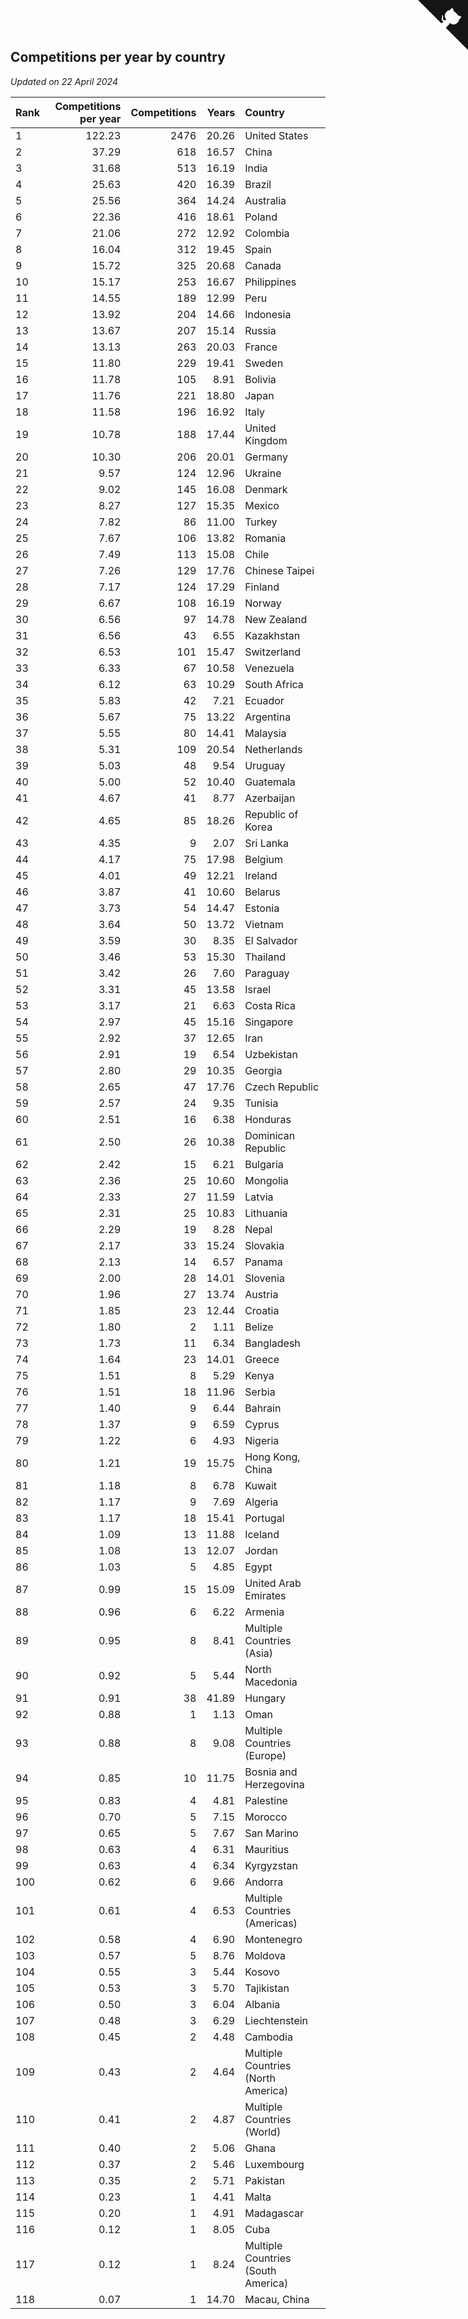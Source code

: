 ## Competitions per year by country

*Updated on 22 April 2024*

| Rank | Competitions per year | Competitions | Years | Country |
| :--- | ---: | ---: | ---: | :--- |
| 1 | 122.23 | 2476 | 20.26 | United States |
| 2 | 37.29 | 618 | 16.57 | China |
| 3 | 31.68 | 513 | 16.19 | India |
| 4 | 25.63 | 420 | 16.39 | Brazil |
| 5 | 25.56 | 364 | 14.24 | Australia |
| 6 | 22.36 | 416 | 18.61 | Poland |
| 7 | 21.06 | 272 | 12.92 | Colombia |
| 8 | 16.04 | 312 | 19.45 | Spain |
| 9 | 15.72 | 325 | 20.68 | Canada |
| 10 | 15.17 | 253 | 16.67 | Philippines |
| 11 | 14.55 | 189 | 12.99 | Peru |
| 12 | 13.92 | 204 | 14.66 | Indonesia |
| 13 | 13.67 | 207 | 15.14 | Russia |
| 14 | 13.13 | 263 | 20.03 | France |
| 15 | 11.80 | 229 | 19.41 | Sweden |
| 16 | 11.78 | 105 | 8.91 | Bolivia |
| 17 | 11.76 | 221 | 18.80 | Japan |
| 18 | 11.58 | 196 | 16.92 | Italy |
| 19 | 10.78 | 188 | 17.44 | United Kingdom |
| 20 | 10.30 | 206 | 20.01 | Germany |
| 21 | 9.57 | 124 | 12.96 | Ukraine |
| 22 | 9.02 | 145 | 16.08 | Denmark |
| 23 | 8.27 | 127 | 15.35 | Mexico |
| 24 | 7.82 | 86 | 11.00 | Turkey |
| 25 | 7.67 | 106 | 13.82 | Romania |
| 26 | 7.49 | 113 | 15.08 | Chile |
| 27 | 7.26 | 129 | 17.76 | Chinese Taipei |
| 28 | 7.17 | 124 | 17.29 | Finland |
| 29 | 6.67 | 108 | 16.19 | Norway |
| 30 | 6.56 | 97 | 14.78 | New Zealand |
| 31 | 6.56 | 43 | 6.55 | Kazakhstan |
| 32 | 6.53 | 101 | 15.47 | Switzerland |
| 33 | 6.33 | 67 | 10.58 | Venezuela |
| 34 | 6.12 | 63 | 10.29 | South Africa |
| 35 | 5.83 | 42 | 7.21 | Ecuador |
| 36 | 5.67 | 75 | 13.22 | Argentina |
| 37 | 5.55 | 80 | 14.41 | Malaysia |
| 38 | 5.31 | 109 | 20.54 | Netherlands |
| 39 | 5.03 | 48 | 9.54 | Uruguay |
| 40 | 5.00 | 52 | 10.40 | Guatemala |
| 41 | 4.67 | 41 | 8.77 | Azerbaijan |
| 42 | 4.65 | 85 | 18.26 | Republic of Korea |
| 43 | 4.35 | 9 | 2.07 | Sri Lanka |
| 44 | 4.17 | 75 | 17.98 | Belgium |
| 45 | 4.01 | 49 | 12.21 | Ireland |
| 46 | 3.87 | 41 | 10.60 | Belarus |
| 47 | 3.73 | 54 | 14.47 | Estonia |
| 48 | 3.64 | 50 | 13.72 | Vietnam |
| 49 | 3.59 | 30 | 8.35 | El Salvador |
| 50 | 3.46 | 53 | 15.30 | Thailand |
| 51 | 3.42 | 26 | 7.60 | Paraguay |
| 52 | 3.31 | 45 | 13.58 | Israel |
| 53 | 3.17 | 21 | 6.63 | Costa Rica |
| 54 | 2.97 | 45 | 15.16 | Singapore |
| 55 | 2.92 | 37 | 12.65 | Iran |
| 56 | 2.91 | 19 | 6.54 | Uzbekistan |
| 57 | 2.80 | 29 | 10.35 | Georgia |
| 58 | 2.65 | 47 | 17.76 | Czech Republic |
| 59 | 2.57 | 24 | 9.35 | Tunisia |
| 60 | 2.51 | 16 | 6.38 | Honduras |
| 61 | 2.50 | 26 | 10.38 | Dominican Republic |
| 62 | 2.42 | 15 | 6.21 | Bulgaria |
| 63 | 2.36 | 25 | 10.60 | Mongolia |
| 64 | 2.33 | 27 | 11.59 | Latvia |
| 65 | 2.31 | 25 | 10.83 | Lithuania |
| 66 | 2.29 | 19 | 8.28 | Nepal |
| 67 | 2.17 | 33 | 15.24 | Slovakia |
| 68 | 2.13 | 14 | 6.57 | Panama |
| 69 | 2.00 | 28 | 14.01 | Slovenia |
| 70 | 1.96 | 27 | 13.74 | Austria |
| 71 | 1.85 | 23 | 12.44 | Croatia |
| 72 | 1.80 | 2 | 1.11 | Belize |
| 73 | 1.73 | 11 | 6.34 | Bangladesh |
| 74 | 1.64 | 23 | 14.01 | Greece |
| 75 | 1.51 | 8 | 5.29 | Kenya |
| 76 | 1.51 | 18 | 11.96 | Serbia |
| 77 | 1.40 | 9 | 6.44 | Bahrain |
| 78 | 1.37 | 9 | 6.59 | Cyprus |
| 79 | 1.22 | 6 | 4.93 | Nigeria |
| 80 | 1.21 | 19 | 15.75 | Hong Kong, China |
| 81 | 1.18 | 8 | 6.78 | Kuwait |
| 82 | 1.17 | 9 | 7.69 | Algeria |
| 83 | 1.17 | 18 | 15.41 | Portugal |
| 84 | 1.09 | 13 | 11.88 | Iceland |
| 85 | 1.08 | 13 | 12.07 | Jordan |
| 86 | 1.03 | 5 | 4.85 | Egypt |
| 87 | 0.99 | 15 | 15.09 | United Arab Emirates |
| 88 | 0.96 | 6 | 6.22 | Armenia |
| 89 | 0.95 | 8 | 8.41 | Multiple Countries (Asia) |
| 90 | 0.92 | 5 | 5.44 | North Macedonia |
| 91 | 0.91 | 38 | 41.89 | Hungary |
| 92 | 0.88 | 1 | 1.13 | Oman |
| 93 | 0.88 | 8 | 9.08 | Multiple Countries (Europe) |
| 94 | 0.85 | 10 | 11.75 | Bosnia and Herzegovina |
| 95 | 0.83 | 4 | 4.81 | Palestine |
| 96 | 0.70 | 5 | 7.15 | Morocco |
| 97 | 0.65 | 5 | 7.67 | San Marino |
| 98 | 0.63 | 4 | 6.31 | Mauritius |
| 99 | 0.63 | 4 | 6.34 | Kyrgyzstan |
| 100 | 0.62 | 6 | 9.66 | Andorra |
| 101 | 0.61 | 4 | 6.53 | Multiple Countries (Americas) |
| 102 | 0.58 | 4 | 6.90 | Montenegro |
| 103 | 0.57 | 5 | 8.76 | Moldova |
| 104 | 0.55 | 3 | 5.44 | Kosovo |
| 105 | 0.53 | 3 | 5.70 | Tajikistan |
| 106 | 0.50 | 3 | 6.04 | Albania |
| 107 | 0.48 | 3 | 6.29 | Liechtenstein |
| 108 | 0.45 | 2 | 4.48 | Cambodia |
| 109 | 0.43 | 2 | 4.64 | Multiple Countries (North America) |
| 110 | 0.41 | 2 | 4.87 | Multiple Countries (World) |
| 111 | 0.40 | 2 | 5.06 | Ghana |
| 112 | 0.37 | 2 | 5.46 | Luxembourg |
| 113 | 0.35 | 2 | 5.71 | Pakistan |
| 114 | 0.23 | 1 | 4.41 | Malta |
| 115 | 0.20 | 1 | 4.91 | Madagascar |
| 116 | 0.12 | 1 | 8.05 | Cuba |
| 117 | 0.12 | 1 | 8.24 | Multiple Countries (South America) |
| 118 | 0.07 | 1 | 14.70 | Macau, China |


<a href="https://github.com/JustinTimeCuber/wca_statistics" class="github-corner" aria-label="View source on Github"><svg width="80" height="80" viewBox="0 0 250 250" style="fill:#151513; color:#fff; position: absolute; top: 0; border: 0; right: 0;" aria-hidden="true"><path d="M0,0 L115,115 L130,115 L142,142 L250,250 L250,0 Z"></path><path d="M128.3,109.0 C113.8,99.7 119.0,89.6 119.0,89.6 C122.0,82.7 120.5,78.6 120.5,78.6 C119.2,72.0 123.4,76.3 123.4,76.3 C127.3,80.9 125.5,87.3 125.5,87.3 C122.9,97.6 130.6,101.9 134.4,103.2" fill="currentColor" style="transform-origin: 130px 106px;" class="octo-arm"></path><path d="M115.0,115.0 C114.9,115.1 118.7,116.5 119.8,115.4 L133.7,101.6 C136.9,99.2 139.9,98.4 142.2,98.6 C133.8,88.0 127.5,74.4 143.8,58.0 C148.5,53.4 154.0,51.2 159.7,51.0 C160.3,49.4 163.2,43.6 171.4,40.1 C171.4,40.1 176.1,42.5 178.8,56.2 C183.1,58.6 187.2,61.8 190.9,65.4 C194.5,69.0 197.7,73.2 200.1,77.6 C213.8,80.2 216.3,84.9 216.3,84.9 C212.7,93.1 206.9,96.0 205.4,96.6 C205.1,102.4 203.0,107.8 198.3,112.5 C181.9,128.9 168.3,122.5 157.7,114.1 C157.9,116.9 156.7,120.9 152.7,124.9 L141.0,136.5 C139.8,137.7 141.6,141.9 141.8,141.8 Z" fill="currentColor" class="octo-body"></path></svg></a><style>.github-corner:hover .octo-arm{animation:octocat-wave 560ms ease-in-out}@keyframes octocat-wave{0%,100%{transform:rotate(0)}20%,60%{transform:rotate(-25deg)}40%,80%{transform:rotate(10deg)}}@media (max-width:500px){.github-corner:hover .octo-arm{animation:none}.github-corner .octo-arm{animation:octocat-wave 560ms ease-in-out}}</style>
